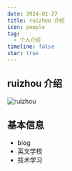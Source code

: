 ```yaml
---
date: 2024-01-27
title: ruizhou 介绍
icon: people
tag:
  - 个人介绍
timeline: false
star: true
---
```


## ruizhou 介绍

![ruizhou](/2233.png)

## 基本信息

- blog
- 英文学校
- 技术学习
